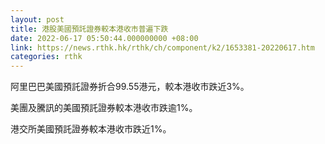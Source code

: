 ```yaml
---
layout: post
title: 港股美國預託證券較本港收市普遍下跌
date: 2022-06-17 05:50:44.000000000 +08:00
link: https://news.rthk.hk/rthk/ch/component/k2/1653381-20220617.htm
categories: rthk
---
```


阿里巴巴美國預託證券折合99.55港元，較本港收市跌近3%。

美團及騰訊的美國預託證券較本港收市跌逾1%。

港交所美國預託證券較本港收市跌近1%。
